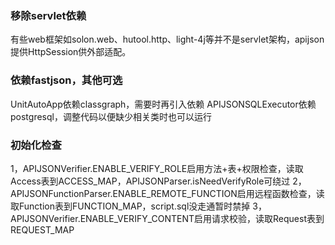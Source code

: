 ### 移除servlet依赖

有些web框架如solon.web、hutool.http、light-4j等并不是servlet架构，apijson提供HttpSession供外部适配。

### 依赖fastjson，其他可选

UnitAutoApp依赖classgraph，需要时再引入依赖
APIJSONSQLExecutor依赖postgresql，调整代码以便缺少相关类时也可以运行

### 初始化检查

1，APIJSONVerifier.ENABLE_VERIFY_ROLE启用方法+表+权限检查，读取Access表到ACCESS_MAP，APIJSONParser.isNeedVerifyRole可绕过
2，APIJSONFunctionParser.ENABLE_REMOTE_FUNCTION启用远程函数检查，读取Function表到FUNCTION_MAP，script.sql没走通暂时禁掉
3，APIJSONVerifier.ENABLE_VERIFY_CONTENT启用请求校验，读取Request表到REQUEST_MAP

